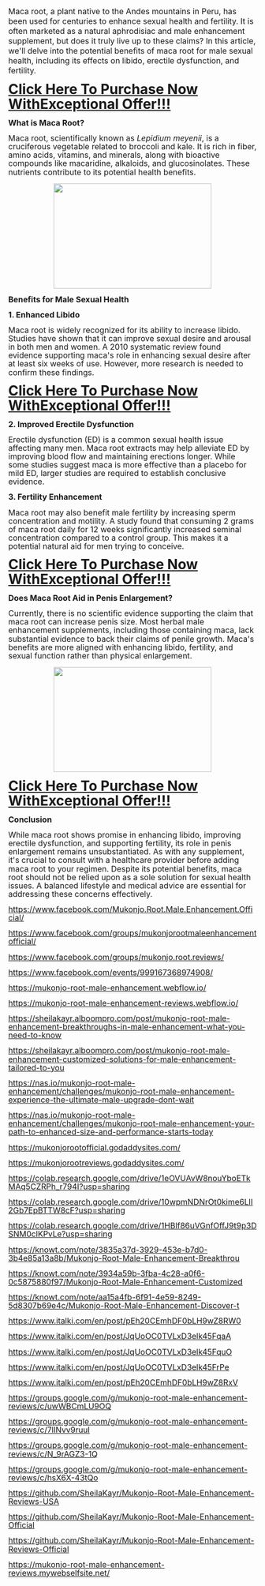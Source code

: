<p><span style="font-size: 12pt;">Maca root, a
plant native to the Andes mountains in Peru, has been used for centuries to
enhance sexual health and fertility. It is often marketed as a natural
aphrodisiac and male enhancement supplement, but does it truly live up to these
claims? In this article, we'll delve into the potential benefits of maca root
for male sexual health, including its effects on libido, erectile dysfunction,
and fertility.</span></p>

<p class="MsoNormal"><b><span style="font-size: 21pt; line-height: 107%;"><a href="https://nutraleafs.com/sizeca" rel="nofollow" target="_blank">Click Here To Purchase Now WithExceptional Offer!!!</a><o:p></o:p></span></b></p>

<p class="MsoNormal"><b><span style="font-size: 12pt; line-height: 107%;">What is
Maca Root?<o:p></o:p></span></b></p>

<p class="MsoNormal"><span style="font-size: 12pt; line-height: 107%;">Maca root,
scientifically known as&nbsp;<i>Lepidium meyenii</i>, is a cruciferous
vegetable related to broccoli and kale. It is rich in fiber, amino acids,
vitamins, and minerals, along with bioactive compounds like macaridine,
alkaloids, and glucosinolates.&nbsp;These nutrients contribute to its potential
health benefits.</span></p><div class="separator" style="clear: both; text-align: center;"><a href="https://nutraleafs.com/sizeca" rel="nofollow" style="margin-left: 1em; margin-right: 1em;" target="_blank"><img border="0" data-original-height="533" data-original-width="800" height="213" src="https://blogger.googleusercontent.com/img/b/R29vZ2xl/AVvXsEhPZcr_y5vNqL81YgXbEctMAVo3o7mal3osSs2t1-RMQWE6ilxKmKurYlF1nXJWDKwjITGoteljnjNK4zQ6tPvxn9V6a5J0CeQk3MICw5nyKNywO4R22197P0_0ZB46dh1MofIEpavVhcFx0l7Pc21uFROpFLRH2A65IFtqV0PBntGXLZ14gmOn2_N89Tw/s320/Male%20Enhancement%2025.jpg" width="320" /></a></div><o:p></o:p><p></p>

<p class="MsoNormal"><b><span style="font-size: 12pt; line-height: 107%;">Benefits
for Male Sexual Health<o:p></o:p></span></b></p>

<p class="MsoNormal"><b><span style="font-size: 12pt; line-height: 107%;">1.
Enhanced Libido<o:p></o:p></span></b></p>

<p class="MsoNormal"><span style="font-size: 12pt; line-height: 107%;">Maca root is
widely recognized for its ability to increase libido. Studies have shown that
it can improve sexual desire and arousal in both men and women.&nbsp;A 2010
systematic review found evidence supporting maca's role in enhancing sexual
desire after at least six weeks of use.&nbsp;However, more research is needed
to confirm these findings.<o:p></o:p></span></p>

<p class="MsoNormal"><b><span style="font-size: 21pt; line-height: 107%;"><a href="https://nutraleafs.com/sizeca" rel="nofollow" target="_blank">Click Here To Purchase Now WithExceptional Offer!!!</a><o:p></o:p></span></b></p>

<p class="MsoNormal"><b><span style="font-size: 12pt; line-height: 107%;">2.
Improved Erectile Dysfunction<o:p></o:p></span></b></p>

<p class="MsoNormal"><span style="font-size: 12pt; line-height: 107%;">Erectile
dysfunction (ED) is a common sexual health issue affecting many men. Maca root
extracts may help alleviate ED by improving blood flow and maintaining
erections longer.&nbsp;While some studies suggest maca is more effective than a
placebo for mild ED, larger studies are required to establish conclusive
evidence.<o:p></o:p></span></p>

<p class="MsoNormal"><b><span style="font-size: 12pt; line-height: 107%;">3.
Fertility Enhancement<o:p></o:p></span></b></p>

<p class="MsoNormal"><span style="font-size: 12pt; line-height: 107%;">Maca root
may also benefit male fertility by increasing sperm concentration and motility.
A study found that consuming 2 grams of maca root daily for 12 weeks
significantly increased seminal concentration compared to a control group.&nbsp;This
makes it a potential natural aid for men trying to conceive.<o:p></o:p></span></p>

<p class="MsoNormal"><b><span style="font-size: 21pt; line-height: 107%;"><a href="https://nutraleafs.com/sizeca" rel="nofollow" target="_blank">Click Here To Purchase Now WithExceptional Offer!!!</a><o:p></o:p></span></b></p>

<p class="MsoNormal"><b><span style="font-size: 12pt; line-height: 107%;">Does Maca
Root Aid in Penis Enlargement?<o:p></o:p></span></b></p>

<p class="MsoNormal"><span style="font-size: 12pt; line-height: 107%;">Currently,
there is no scientific evidence supporting the claim that maca root can
increase penis size. Most herbal male enhancement supplements, including those
containing maca, lack substantial evidence to back their claims of penile
growth.&nbsp;Maca's benefits are more aligned with enhancing libido, fertility,
and sexual function rather than physical enlargement.</span></p><div class="separator" style="clear: both; text-align: center;"><a href="https://nutraleafs.com/sizeca" rel="nofollow" style="margin-left: 1em; margin-right: 1em;" target="_blank"><img border="0" data-original-height="577" data-original-width="866" height="213" src="https://blogger.googleusercontent.com/img/b/R29vZ2xl/AVvXsEhNtm-mLsVspArDobUcsvHBSFI95f0WjHcfxOw9Ok7c8Qxc2v_f7M7JsunYnNaze8unY9hI2Sdbw_vfrzFcSPaB45tNnliHtzNSnZQOnc9mYbTeuEpmfzIQLf5FTWJG4KU7yIu1hkRNpK5D0vdkMpOHrlzNrkuJdm3bh8N0gGP1jgDv5bOUtehNO1KU7Uk/s320/Male%20Enhancement%207.webp" width="320" /></a></div><o:p></o:p><p></p>

<p class="MsoNormal"><b><span style="font-size: 21pt; line-height: 107%;"><a href="https://nutraleafs.com/sizeca" rel="nofollow" target="_blank">Click Here To Purchase Now WithExceptional Offer!!!</a><o:p></o:p></span></b></p>

<p class="MsoNormal"><b><span style="font-size: 12pt; line-height: 107%;">Conclusion<o:p></o:p></span></b></p>

<p class="MsoNormal"><span style="font-size: 12pt; line-height: 107%;">While maca
root shows promise in enhancing libido, improving erectile dysfunction, and
supporting fertility, its role in penis enlargement remains unsubstantiated. As
with any supplement, it's crucial to consult with a healthcare provider before
adding maca root to your regimen. Despite its potential benefits, maca root
should not be relied upon as a sole solution for sexual health issues. A
balanced lifestyle and medical advice are essential for addressing these
concerns effectively.<o:p></o:p></span></p>

<p class="MsoNormal"><span style="font-size: 12pt; line-height: 107%;"><a href="https://www.facebook.com/Mukonjo.Root.Male.Enhancement.Official/">https://www.facebook.com/Mukonjo.Root.Male.Enhancement.Official/</a>
<o:p></o:p></span></p>

<p class="MsoNormal"><span style="font-size: 12pt; line-height: 107%;"><a href="https://www.facebook.com/groups/mukonjorootmaleenhancementofficial/">https://www.facebook.com/groups/mukonjorootmaleenhancementofficial/</a>
<o:p></o:p></span></p>

<p class="MsoNormal"><span style="font-size: 12pt; line-height: 107%;"><a href="https://www.facebook.com/groups/mukonjo.root.reviews/">https://www.facebook.com/groups/mukonjo.root.reviews/</a>
<o:p></o:p></span></p>

<p class="MsoNormal"><span style="font-size: 12pt; line-height: 107%;"><a href="https://www.facebook.com/events/999167368974908/">https://www.facebook.com/events/999167368974908/</a>
<o:p></o:p></span></p>

<p class="MsoNormal"><span style="font-size: 12pt; line-height: 107%;"><a href="https://mukonjo-root-male-enhancement.webflow.io/">https://mukonjo-root-male-enhancement.webflow.io/</a>
<o:p></o:p></span></p>

<p class="MsoNormal"><span style="font-size: 12pt; line-height: 107%;"><a href="https://mukonjo-root-male-enhancement-reviews.webflow.io/">https://mukonjo-root-male-enhancement-reviews.webflow.io/</a>
<o:p></o:p></span></p>

<p class="MsoNormal"><span style="font-size: 12pt; line-height: 107%;"><a href="https://sheilakayr.alboompro.com/post/mukonjo-root-male-enhancement-breakthroughs-in-male-enhancement-what-you-need-to-know">https://sheilakayr.alboompro.com/post/mukonjo-root-male-enhancement-breakthroughs-in-male-enhancement-what-you-need-to-know</a>
<o:p></o:p></span></p>

<p class="MsoNormal"><span style="font-size: 12pt; line-height: 107%;"><a href="https://sheilakayr.alboompro.com/post/mukonjo-root-male-enhancement-customized-solutions-for-male-enhancement-tailored-to-you">https://sheilakayr.alboompro.com/post/mukonjo-root-male-enhancement-customized-solutions-for-male-enhancement-tailored-to-you</a>
<o:p></o:p></span></p>

<p class="MsoNormal"><span style="font-size: 12pt; line-height: 107%;"><a href="https://nas.io/mukonjo-root-male-enhancement/challenges/mukonjo-root-male-enhancement-experience-the-ultimate-male-upgrade-dont-wait">https://nas.io/mukonjo-root-male-enhancement/challenges/mukonjo-root-male-enhancement-experience-the-ultimate-male-upgrade-dont-wait</a>
<o:p></o:p></span></p>

<p class="MsoNormal"><span style="font-size: 12pt; line-height: 107%;"><a href="https://nas.io/mukonjo-root-male-enhancement/challenges/mukonjo-root-male-enhancement-your-path-to-enhanced-size-and-performance-starts-today">https://nas.io/mukonjo-root-male-enhancement/challenges/mukonjo-root-male-enhancement-your-path-to-enhanced-size-and-performance-starts-today</a>
<o:p></o:p></span></p>

<p class="MsoNormal"><span style="font-size: 12pt; line-height: 107%;"><a href="https://mukonjorootofficial.godaddysites.com/">https://mukonjorootofficial.godaddysites.com/</a>
<o:p></o:p></span></p>

<p class="MsoNormal"><span style="font-size: 12pt; line-height: 107%;"><a href="https://mukonjorootreviews.godaddysites.com/">https://mukonjorootreviews.godaddysites.com/</a>
<o:p></o:p></span></p>

<p class="MsoNormal"><span style="font-size: 12pt; line-height: 107%;"><a href="https://colab.research.google.com/drive/1eOVUAvW8nouYboETkMAq5CZRPh_r794I?usp=sharing">https://colab.research.google.com/drive/1eOVUAvW8nouYboETkMAq5CZRPh_r794I?usp=sharing</a>
<o:p></o:p></span></p>

<p class="MsoNormal"><span style="font-size: 12pt; line-height: 107%;"><a href="https://colab.research.google.com/drive/10wpmNDNrOt0kime6LlI2Gb7EpBTTW8cF?usp=sharing">https://colab.research.google.com/drive/10wpmNDNrOt0kime6LlI2Gb7EpBTTW8cF?usp=sharing</a>
<o:p></o:p></span></p>

<p class="MsoNormal"><span style="font-size: 12pt; line-height: 107%;"><a href="https://colab.research.google.com/drive/1HBlf86uVGnfOffJ9t9p3DSNM0clKPvLe?usp=sharing">https://colab.research.google.com/drive/1HBlf86uVGnfOffJ9t9p3DSNM0clKPvLe?usp=sharing</a>
<o:p></o:p></span></p>

<p class="MsoNormal"><span style="font-size: 12pt; line-height: 107%;"><a href="https://knowt.com/note/3835a37d-3929-453e-b7d0-3b4e85a13a8b/Mukonjo-Root-Male-Enhancement-Breakthrou">https://knowt.com/note/3835a37d-3929-453e-b7d0-3b4e85a13a8b/Mukonjo-Root-Male-Enhancement-Breakthrou</a>
<o:p></o:p></span></p>

<p class="MsoNormal"><span style="font-size: 12pt; line-height: 107%;"><a href="https://knowt.com/note/3934a59b-3fba-4c28-a0f6-0c5875880f97/Mukonjo-Root-Male-Enhancement-Customized">https://knowt.com/note/3934a59b-3fba-4c28-a0f6-0c5875880f97/Mukonjo-Root-Male-Enhancement-Customized</a>
<o:p></o:p></span></p>

<p class="MsoNormal"><span style="font-size: 12pt; line-height: 107%;"><a href="https://knowt.com/note/aa15a4fb-6f91-4e59-8249-5d8307b69e4c/Mukonjo-Root-Male-Enhancement-Discover-t">https://knowt.com/note/aa15a4fb-6f91-4e59-8249-5d8307b69e4c/Mukonjo-Root-Male-Enhancement-Discover-t</a>
<o:p></o:p></span></p>

<p class="MsoNormal"><span style="font-size: 12pt; line-height: 107%;"><a href="https://www.italki.com/en/post/pEh20CEmhDF0bLH9wZ8RW0">https://www.italki.com/en/post/pEh20CEmhDF0bLH9wZ8RW0</a>
<o:p></o:p></span></p>

<p class="MsoNormal"><span style="font-size: 12pt; line-height: 107%;"><a href="https://www.italki.com/en/post/JqUoOC0TVLxD3elk45FqaA">https://www.italki.com/en/post/JqUoOC0TVLxD3elk45FqaA</a>
<o:p></o:p></span></p>

<p class="MsoNormal"><span style="font-size: 12pt; line-height: 107%;"><a href="https://www.italki.com/en/post/JqUoOC0TVLxD3elk45FquO">https://www.italki.com/en/post/JqUoOC0TVLxD3elk45FquO</a>
<o:p></o:p></span></p>

<p class="MsoNormal"><span style="font-size: 12pt; line-height: 107%;"><a href="https://www.italki.com/en/post/JqUoOC0TVLxD3elk45FrPe">https://www.italki.com/en/post/JqUoOC0TVLxD3elk45FrPe</a><span style="mso-spacerun: yes;">&nbsp;&nbsp; </span><o:p></o:p></span></p>

<p class="MsoNormal"><span style="font-size: 12pt; line-height: 107%;"><a href="https://www.italki.com/en/post/pEh20CEmhDF0bLH9wZ8RxV">https://www.italki.com/en/post/pEh20CEmhDF0bLH9wZ8RxV</a>
<o:p></o:p></span></p>

<p class="MsoNormal"><span style="font-size: 12pt; line-height: 107%;"><a href="https://groups.google.com/g/mukonjo-root-male-enhancement-reviews/c/uwWBCmLU9OQ">https://groups.google.com/g/mukonjo-root-male-enhancement-reviews/c/uwWBCmLU9OQ</a>
<o:p></o:p></span></p>

<p class="MsoNormal"><span style="font-size: 12pt; line-height: 107%;"><a href="https://groups.google.com/g/mukonjo-root-male-enhancement-reviews/c/7lINvv9ruuI">https://groups.google.com/g/mukonjo-root-male-enhancement-reviews/c/7lINvv9ruuI</a>
<o:p></o:p></span></p>

<p class="MsoNormal"><span style="font-size: 12pt; line-height: 107%;"><a href="https://groups.google.com/g/mukonjo-root-male-enhancement-reviews/c/N_9rAGZ3-1Q">https://groups.google.com/g/mukonjo-root-male-enhancement-reviews/c/N_9rAGZ3-1Q</a>
<o:p></o:p></span></p>

<p class="MsoNormal"><span style="font-size: 12pt; line-height: 107%;"><a href="https://groups.google.com/g/mukonjo-root-male-enhancement-reviews/c/hsX6X-43tQo">https://groups.google.com/g/mukonjo-root-male-enhancement-reviews/c/hsX6X-43tQo</a>
<o:p></o:p></span></p>

<p class="MsoNormal"><span style="font-size: 12pt; line-height: 107%;"><a href="https://github.com/SheilaKayr/Mukonjo-Root-Male-Enhancement-Reviews-USA">https://github.com/SheilaKayr/Mukonjo-Root-Male-Enhancement-Reviews-USA</a>
<o:p></o:p></span></p>

<p class="MsoNormal"><span style="font-size: 12pt; line-height: 107%;"><a href="https://github.com/SheilaKayr/Mukonjo-Root-Male-Enhancement-Official">https://github.com/SheilaKayr/Mukonjo-Root-Male-Enhancement-Official</a>
<o:p></o:p></span></p>

<p class="MsoNormal"><span style="font-size: 12pt; line-height: 107%;"><a href="https://github.com/SheilaKayr/Mukonjo-Root-Male-Enhancement-Reviews-Official">https://github.com/SheilaKayr/Mukonjo-Root-Male-Enhancement-Reviews-Official</a>
<o:p></o:p></span></p>

<p class="MsoNormal"><span style="font-size: 12pt; line-height: 107%;"><a href="https://mukonjo-root-male-enhancement-reviews.mywebselfsite.net/">https://mukonjo-root-male-enhancement-reviews.mywebselfsite.net/</a><o:p></o:p></span></p>

<p class="MsoNormal"><span style="font-size: 12pt; line-height: 107%;"><o:p>&nbsp;</o:p></span></p>
